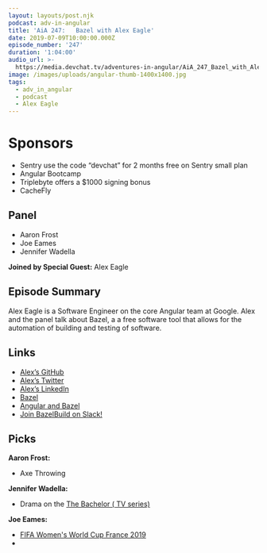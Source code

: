 ```yaml
---
layout: layouts/post.njk
podcast: adv-in-angular
title: 'AiA 247:   Bazel with Alex Eagle'
date: 2019-07-09T10:00:00.000Z
episode_number: '247'
duration: '1:04:00'
audio_url: >-
  https://media.devchat.tv/adventures-in-angular/AiA_247_Bazel_with_Alex_Eagle.mp3
image: /images/uploads/angular-thumb-1400x1400.jpg
tags:
  - adv_in_angular
  - podcast
  - Alex Eagle
---
```

# Sponsors

* Sentry use the code “devchat” for 2 months free on Sentry small plan
* Angular Bootcamp
* Triplebyte offers a $1000 signing bonus
* CacheFly

## Panel

* Aaron Frost
* Joe Eames
* Jennifer Wadella 

**Joined by Special Guest:** Alex Eagle

## Episode Summary

Alex Eagle is a Software Engineer on the core Angular team at Google. Alex and the panel talk about Bazel, a a free software tool that allows for the automation of building and testing of software.

## Links

* [Alex’s GitHub](https://github.com/alexeagle)
* [Alex’s Twitter](https://twitter.com/jakeherringbone?lang=en)
* [Alex’s LinkedIn](https://www.linkedin.com/in/alexeagle/)
* [Bazel](https://bazel.build/)
* [Angular and Bazel](https://bazel.angular.io/)
* [Join BazelBuild on Slack!](https://slack.bazel.build/)

## Picks

**Aaron Frost:**

* Axe Throwing

**Jennifer Wadella:**

* Drama on the [The Bachelor ( TV series)](https://abc.go.com/shows/the-bachelor) 

**Joe Eames:**

* [FIFA Women's World Cup France 2019](https://www.fifa.com/womensworldcup/)
*
